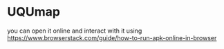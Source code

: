 # UQUmap

you can open it online and interact with it using https://www.browserstack.com/guide/how-to-run-apk-online-in-browser
